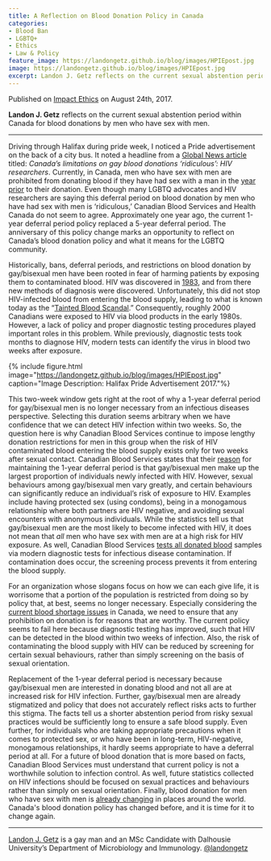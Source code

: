 ```yaml
---
title: A Reflection on Blood Donation Policy in Canada
categories:
- Blood Ban
- LGBTQ+
- Ethics
- Law & Policy
feature_image: https://landongetz.github.io/blog/images/HPIEpost.jpg
image: https://landongetz.github.io/blog/images/HPIEpost.jpg
excerpt: Landon J. Getz reflects on the current sexual abstention period within Canada for blood donations by men who have sex with men.
---
```


Published on <a href="www.impactethics.ca/" target="_blank">Impact Ethics</a> on August 24th, 2017.

<b>Landon J. Getz</b> reflects on the current sexual abstention period within Canada for blood donations by men who have sex with men.

<hr>

Driving through Halifax during pride week, I noticed a Pride advertisement on the back of a city bus. It noted a headline from a <a href="http://www.cbc.ca/news/politics/gay-men-blood-donations-1.3643761" target="_blank" rel="noopener">Global News article</a> titled: <em>Canada’s limitations on gay blood donations ‘ridiculous’: HIV researchers</em>. Currently, in Canada, men who have sex with men are prohibited from donating blood if they have had sex with a man in the <a href="https://blood.ca/en/men-who-have-sex-men" target="_blank" rel="noopener">year prior</a> to their donation. Even though many LGBTQ advocates and HIV researchers are saying this deferral period on blood donation by men who have had sex with men is ‘ridiculous,’ Canadian Blood Services and Health Canada do not seem to agree. Approximately one year ago, the current 1-year deferral period policy replaced a 5-year deferral period. The anniversary of this policy change marks an opportunity to reflect on Canada’s blood donation policy and what it means for the LGBTQ community.

Historically, bans, deferral periods, and restrictions on blood donation by gay/bisexual men have been rooted in fear of harming patients by exposing them to contaminated blood. HIV was discovered in <a href="http://www.theaidsinstitute.org/node/259" target="_blank" rel="noopener">1983</a>, and from there new methods of diagnosis were discovered. Unfortunately, this did not stop HIV-infected blood from entering the blood supply, leading to what is known today as the “<a href="http://www.cbc.ca/strombo/news/canadas-tainted-blood-scandal" target="_blank" rel="noopener">Tainted Blood Scandal</a>.” Consequently, roughly 2000 Canadians were exposed to HIV via blood products in the early 1980s. However, a lack of policy and proper diagnostic testing procedures played important roles in this problem. While previously, diagnostic tests took months to diagnose HIV, modern tests can identify the virus in blood two weeks after exposure.

{% include figure.html image="https://landongetz.github.io/blog/images/HPIEpost.jpg" caption="Image Description: Halifax Pride Advertisement 2017."%}

This two-week window gets right at the root of why a 1-year deferral period for gay/bisexual men is no longer necessary from an infectious diseases perspective. Selecting this duration seems arbitrary when we have confidence that we can detect HIV infection within two weeks. So, the question here is why Canadian Blood Services continue to impose lengthy donation restrictions for men in this group when the risk of HIV contaminated blood entering the blood supply exists only for two weeks after sexual contact. Canadian Blood Services states that their <a href="https://blood.ca/en/msm/about-men-who-have-sex-with-men" target="_blank" rel="noopener">reason</a> for maintaining the 1-year deferral period is that gay/bisexual men make up the largest proportion of individuals newly infected with HIV. However, sexual behaviours among gay/bisexual men vary greatly, and certain behaviours can significantly reduce an individual’s risk of exposure to HIV. Examples include having protected sex (using condoms), being in a monogamous relationship where both partners are HIV negative, and avoiding sexual encounters with anonymous individuals. While the statistics tell us that gay/bisexual men are the most likely to become infected with HIV, it does not mean that <i>all</i> men who have sex with men are at a high risk for HIV exposure. As well, Canadian Blood Services <a href="https://blood.ca/en/blood/blood-safety" target="_blank" rel="noopener">tests all donated blood</a> samples via modern diagnostic tests for infectious disease contamination. If contamination does occur, the screening process prevents it from entering the blood supply.
<p>For an organization whose slogans focus on how we can each give life, it is worrisome that a portion of the population is restricted from doing so by policy that, at best, seems no longer necessary. Especially considering the <a href="http://www.cbc.ca/news/canada/toronto/critical-blood-shortage-1.4164669" target="_blank" rel="noopener">current blood shortage issues</a> in Canada, we need to ensure that any prohibition on donation is for reasons that are worthy. The current policy seems to fail here because diagnostic testing has improved, such that HIV can be detected in the blood within two weeks of infection. Also, the risk of contaminating the blood supply with HIV can be reduced by screening for certain sexual behaviours, rather than simply screening on the basis of sexual orientation.
    
Replacement of the 1-year deferral period is necessary because gay/bisexual men are interested in donating blood and not all are at increased risk for HIV infection. Further, gay/bisexual men are already stigmatized and policy that does not accurately reflect risks acts to further this stigma. The facts tell us a shorter abstention period from risky sexual practices would be sufficiently long to ensure a safe blood supply. Even further, for individuals who are taking appropriate precautions when it comes to protected sex, or who have been in long-term, HIV-negative, monogamous relationships, it hardly seems appropriate to have a deferral period at all. For a future of blood donation that is more based on facts, Canadian Blood Services must understand that current policy is not a worthwhile solution to infection control. As well, future statistics collected on HIV infections should be focused on sexual practices and behaviours rather than simply on sexual orientation. Finally, blood donation for men who have sex with men is <a href="http://www.independent.co.uk/news/health/gay-blood-donation-sex-aids-three-months-year-a7721606.html" target="_blank" rel="noopener">already changing</a> in places around the world. Canada's blood donation policy has changed before, and it is time for it to change again.


<hr>

<a href="http://landongetz.com/" target="_blank" rel="noopener">Landon J. Getz</a> is a gay man and an MSc Candidate with Dalhousie University’s Department of Microbiology and Immunology. <a href="https://twitter.com/LandonGetz" target="_blank" rel="noopener">@landongetz</a>